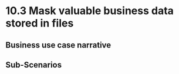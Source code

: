 # 10.3 Mask valuable business data stored in files

## Business use case narrative





## Sub-Scenarios
